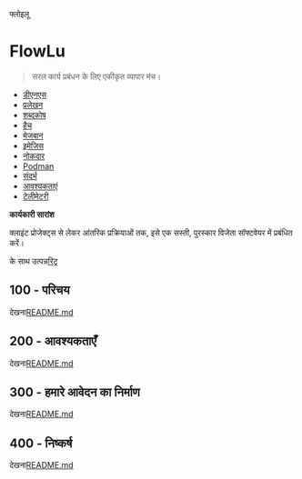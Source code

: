 फ्लोइलू

# FlowLu

> सरल कार्य प्रबंधन के लिए एकीकृत व्यापार मंच।

-   [डीएनएस](./DNS.md)
-   [प्रलेखन](./DOCUMENTATION.md)
-   [शब्दकोष](./GLOSSARY.md)
-   [हैच](./HATCH.md)
-   [मेजबान](./HOSTS.md)
-   [इमेजिस](./IMAGES.md)
-   [नोकदार](./NX.md)
-   [Podman](./PODMAN.md)
-   [संदर्भ](./REFERENCES.md)
-   [आवश्यकताएं](./REQUIREMENTS.md)
-   [टेलीमेटरी](./TELEMETRY.md)

**कार्यकारी सारांश**

क्लाइंट प्रोजेक्ट्स से लेकर आंतरिक प्रक्रियाओं तक, इसे एक सस्ती, पुरस्कार विजेता सॉफ्टवेयर में प्रबंधित करें।

के साथ उत्पन्न[रिट्र](https://app.rytr.me)

## 100 - परिचय

देखना[README.md](./100/README.md)

## 200 - आवश्यकताएँ

देखना[README.md](./200/README.md)

## 300 - हमारे आवेदन का निर्माण

देखना[README.md](./300/README.md)

## 400 - निष्कर्ष

देखना[README.md](./400/README.md)
